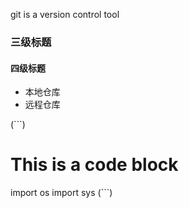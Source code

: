git is a version control tool


### 三级标题
#### 四级标题
- 本地仓库
- 远程仓库

(```)
# This is a code block
import os
import sys
(```)
